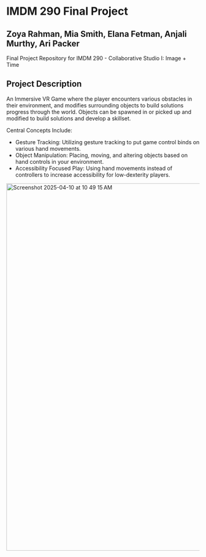 # IMDM 290 Final Project 
## Zoya Rahman, Mia Smith, Elana Fetman, Anjali Murthy, Ari Packer 

Final Project Repository for IMDM 290 - Collaborative Studio I: Image + Time

## Project Description 
An Immersive VR Game where the player encounters various obstacles in their environment, and modifies surrounding objects to build solutions progress through the world. 
Objects can be spawned in or picked up and modified to build solutions and develop a skillset.

Central Concepts Include:
- Gesture Tracking: Utilizing gesture tracking to put game control binds on various hand movements.
- Object Manipulation: Placing, moving, and altering objects based on hand controls in your environment.
- Accessibility Focused Play: Using hand movements instead of controllers to increase accessibility for low-dexterity players. 

<img width="958" alt="Screenshot 2025-04-10 at 10 49 15 AM" src="https://github.com/user-attachments/assets/dfdc8887-5b12-4bfb-a1b9-40c6e085e565" />

